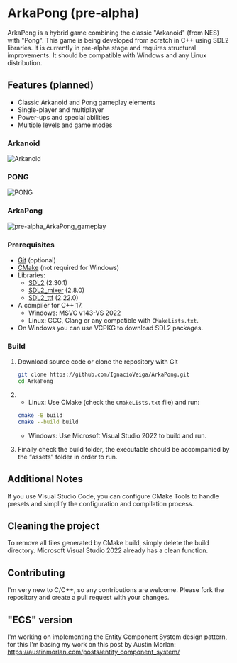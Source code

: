 # ArkaPong (pre-alpha)

ArkaPong is a hybrid game combining the classic "Arkanoid" (from NES) with "Pong". This game is being developed from scratch in C++ using SDL2 libraries. It is currently in pre-alpha stage and requires structural improvements. It should be compatible with Windows and any Linux distribution.

## Features (planned)
- Classic Arkanoid and Pong gameplay elements
- Single-player and multiplayer
- Power-ups and special abilities
- Multiple levels and game modes

### Arkanoid
![Arkanoid](https://images.squarespace-cdn.com/content/v1/5e004a01af59914152deea6d/1604237320287-Q5RPEEJ8B77OTM4OSGXV/Brick+Breaker.gif)

### PONG
![PONG](https://www.retrogames.cz/games/530/Pong-gameplay.gif)

### ArkaPong
![pre-alpha_ArkaPong_gameplay](https://github.com/IgnacioVeiga/ArkaPong/assets/42973262/5912f11a-54bc-495f-80a5-e85f92a2490c)

### Prerequisites
- [Git](https://git-scm.com/) (optional)
- [CMake](https://cmake.org/download/) (not required for Windows)
- Libraries:
  - [SDL2](https://github.com/libsdl-org/SDL) (2.30.1)
  - [SDL2_mixer](https://github.com/libsdl-org/SDL_mixer) (2.8.0)
  - [SDL2_ttf](https://github.com/libsdl-org/SDL_ttf) (2.22.0)
- A compiler for C++ 17.
  - Windows: MSVC v143-VS 2022
  - Linux: GCC, Clang or any compatible with ``CMakeLists.txt``.
- On Windows you can use VCPKG to download SDL2 packages.

### Build
1. Download source code or clone the repository with Git
   ```sh
   git clone https://github.com/IgnacioVeiga/ArkaPong.git
   cd ArkaPong
   ```
2. - Linux: Use CMake (check the ``CMakeLists.txt`` file) and run:
   ``` sh
   cmake -B build
   cmake --build build
   ```
    - Windows: Use Microsoft Visual Studio 2022 to build and run.

3. Finally check the build folder, the executable should be accompanied by the “assets” folder in order to run.

## Additional Notes
If you use Visual Studio Code, you can configure CMake Tools to handle presets and simplify the configuration and compilation process.

## Cleaning the project
To remove all files generated by CMake build, simply delete the build directory. Microsoft Visual Studio 2022 already has a clean function.

## Contributing
I'm very new to C/C++, so any contributions are welcome. Please fork the repository and create a pull request with your changes.

## "ECS" version
I'm working on implementing the Entity Component System design pattern, for this I'm basing my work on this post by Austin Morlan:
https://austinmorlan.com/posts/entity_component_system/

